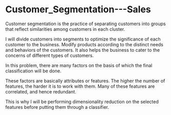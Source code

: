 # Customer_Segmentation---Sales



Customer segmentation is the practice of separating customers into groups that reflect similarities among customers in each cluster. 

I will divide customers into segments to optimize the significance of each customer to the business. Modify products according to the distinct needs and behaviors of the customers. It also helps the business to cater to the concerns of different types of customers.

In this problem, there are many factors on the basis of which the final classification will be done. 

These factors are basically attributes or features. The higher the number of features, the harder it is to work with them. Many of these features are correlated, and hence redundant.

This is why I will be performing dimensionality reduction on the selected features before putting them through a classifier.

